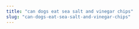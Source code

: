 ```yaml
---
title: "can dogs eat sea salt and vinegar chips"
slug: "can-dogs-eat-sea-salt-and-vinegar-chips"
---
```


